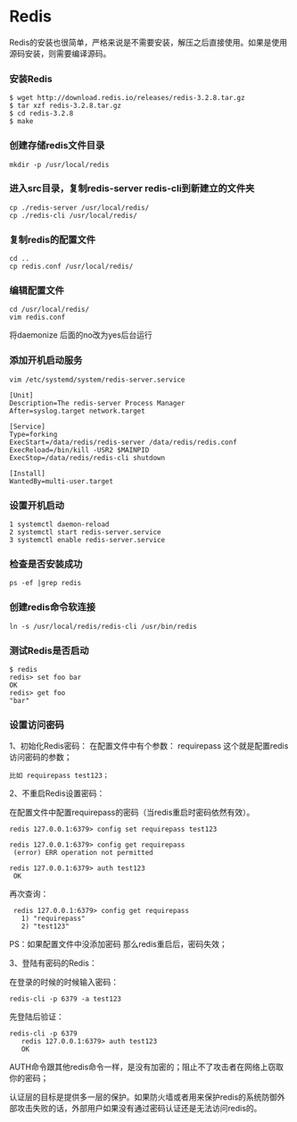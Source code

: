 # Redis  

Redis的安装也很简单，严格来说是不需要安装，解压之后直接使用。如果是使用源码安装，则需要编译源码。  

### 安装Redis  

```
$ wget http://download.redis.io/releases/redis-3.2.8.tar.gz
$ tar xzf redis-3.2.8.tar.gz
$ cd redis-3.2.8
$ make
```

### 创建存储redis文件目录
```
mkdir -p /usr/local/redis
```

### 进入src目录，复制redis-server redis-cli到新建立的文件夹
```
cp ./redis-server /usr/local/redis/
cp ./redis-cli /usr/local/redis/
```

### 复制redis的配置文件
```
cd ..
cp redis.conf /usr/local/redis/
```

### 编辑配置文件
```
cd /usr/local/redis/
vim redis.conf
```
将daemonize 后面的no改为yes后台运行 

### 添加开机启动服务
```
vim /etc/systemd/system/redis-server.service
```

```
[Unit]
Description=The redis-server Process Manager
After=syslog.target network.target

[Service]
Type=forking
ExecStart=/data/redis/redis-server /data/redis/redis.conf
ExecReload=/bin/kill -USR2 $MAINPID
ExecStop=/data/redis/redis-cli shutdown

[Install]
WantedBy=multi-user.target
```

### 设置开机启动
```
1 systemctl daemon-reload
2 systemctl start redis-server.service
3 systemctl enable redis-server.service
```

### 检查是否安装成功

```
ps -ef |grep redis
```

### 创建redis命令软连接
```
ln -s /usr/local/redis/redis-cli /usr/bin/redis
```

### 测试Redis是否启动  
```
$ redis
redis> set foo bar
OK
redis> get foo
"bar"
```

### 设置访问密码
1、初始化Redis密码：
   在配置文件中有个参数： requirepass  这个就是配置redis访问密码的参数；
   ```
   比如 requirepass test123；
   ```

2、不重启Redis设置密码：

在配置文件中配置requirepass的密码（当redis重启时密码依然有效）。
```
redis 127.0.0.1:6379> config set requirepass test123
```

```
redis 127.0.0.1:6379> config get requirepass
 (error) ERR operation not permitted
```

```
redis 127.0.0.1:6379> auth test123
 OK
```

再次查询：
```
 redis 127.0.0.1:6379> config get requirepass
   1) "requirepass"
   2) "test123"
```

PS：如果配置文件中没添加密码 那么redis重启后，密码失效；

3、登陆有密码的Redis：

在登录的时候的时候输入密码： 
```
redis-cli -p 6379 -a test123
```

先登陆后验证：
```
redis-cli -p 6379
   redis 127.0.0.1:6379> auth test123
   OK
```

AUTH命令跟其他redis命令一样，是没有加密的；阻止不了攻击者在网络上窃取你的密码；

认证层的目标是提供多一层的保护。如果防火墙或者用来保护redis的系统防御外部攻击失败的话，外部用户如果没有通过密码认证还是无法访问redis的。

